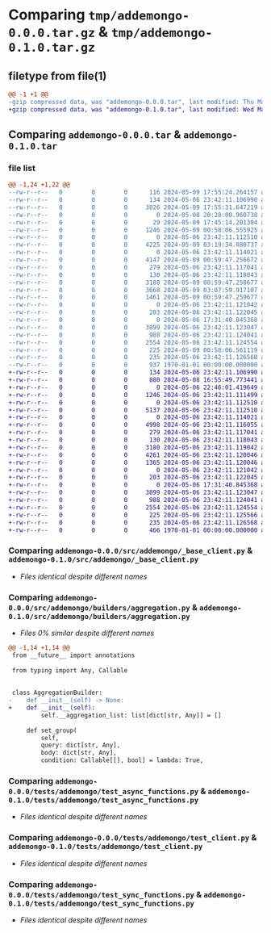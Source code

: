 # Comparing `tmp/addemongo-0.0.0.tar.gz` & `tmp/addemongo-0.1.0.tar.gz`

## filetype from file(1)

```diff
@@ -1 +1 @@
-gzip compressed data, was "addemongo-0.0.0.tar", last modified: Thu May  9 17:55:31 2024, max compression
+gzip compressed data, was "addemongo-0.1.0.tar", last modified: Wed May  8 16:55:49 2024, max compression
```

## Comparing `addemongo-0.0.0.tar` & `addemongo-0.1.0.tar`

### file list

```diff
@@ -1,24 +1,22 @@
--rw-r--r--   0        0        0      116 2024-05-09 17:55:24.264157 addemongo-0.0.0/LICENSE
--rw-r--r--   0        0        0      134 2024-05-06 23:42:11.106990 addemongo-0.0.0/README.md
--rw-r--r--   0        0        0     3026 2024-05-09 17:55:31.647219 addemongo-0.0.0/pyproject.toml
--rw-r--r--   0        0        0        0 2024-05-08 20:28:00.960738 addemongo-0.0.0/src/addemongo/__init__.py
--rw-r--r--   0        0        0       29 2024-05-09 17:45:14.201304 addemongo-0.0.0/src/addemongo/__version__.py
--rw-r--r--   0        0        0     1246 2024-05-09 00:58:06.555925 addemongo-0.0.0/src/addemongo/_base_client.py
--rw-r--r--   0        0        0        0 2024-05-06 23:42:11.112510 addemongo-0.0.0/src/addemongo/_motor/__init__.py
--rw-r--r--   0        0        0     4225 2024-05-09 03:19:34.080737 addemongo-0.0.0/src/addemongo/_motor/_client.py
--rw-r--r--   0        0        0        0 2024-05-06 23:42:11.114021 addemongo-0.0.0/src/addemongo/_pymongo/__init__.py
--rw-r--r--   0        0        0     4147 2024-05-09 00:59:47.256672 addemongo-0.0.0/src/addemongo/_pymongo/_client.py
--rw-r--r--   0        0        0      279 2024-05-06 23:42:11.117041 addemongo-0.0.0/src/addemongo/_types.py
--rw-r--r--   0        0        0      130 2024-05-06 23:42:11.118043 addemongo-0.0.0/src/addemongo/builders/__init__.py
--rw-r--r--   0        0        0     3188 2024-05-09 00:59:47.258677 addemongo-0.0.0/src/addemongo/builders/aggregation.py
--rw-r--r--   0        0        0     3668 2024-05-09 03:07:59.917107 addemongo-0.0.0/src/addemongo/builders/query.py
--rw-r--r--   0        0        0     1461 2024-05-09 00:59:47.259677 addemongo-0.0.0/src/addemongo/connection.py
--rw-r--r--   0        0        0        0 2024-05-06 23:42:11.121042 addemongo-0.0.0/src/addemongo/models/__init__.py
--rw-r--r--   0        0        0      203 2024-05-06 23:42:11.122045 addemongo-0.0.0/src/addemongo/models/pagination.py
--rw-r--r--   0        0        0        0 2024-05-06 17:31:40.845368 addemongo-0.0.0/tests/__init__.py
--rw-r--r--   0        0        0     3899 2024-05-06 23:42:11.123047 addemongo-0.0.0/tests/addemongo/test_async_functions.py
--rw-r--r--   0        0        0      988 2024-05-06 23:42:11.124041 addemongo-0.0.0/tests/addemongo/test_client.py
--rw-r--r--   0        0        0     2554 2024-05-06 23:42:11.124554 addemongo-0.0.0/tests/addemongo/test_sync_functions.py
--rw-r--r--   0        0        0      225 2024-05-09 00:58:06.561119 addemongo-0.0.0/tests/motor/test_motor.py
--rw-r--r--   0        0        0      235 2024-05-06 23:42:11.126568 addemongo-0.0.0/tests/pymongo/test_pymongo.py
--rw-r--r--   0        0        0      937 1970-01-01 00:00:00.000000 addemongo-0.0.0/PKG-INFO
+-rw-r--r--   0        0        0      134 2024-05-06 23:42:11.106990 addemongo-0.1.0/README.md
+-rw-r--r--   0        0        0      880 2024-05-08 16:55:49.773441 addemongo-0.1.0/pyproject.toml
+-rw-r--r--   0        0        0        0 2024-05-06 22:46:01.419649 addemongo-0.1.0/src/addemongo/__init__.py
+-rw-r--r--   0        0        0     1246 2024-05-06 23:42:11.111499 addemongo-0.1.0/src/addemongo/_base_client.py
+-rw-r--r--   0        0        0        0 2024-05-06 23:42:11.112510 addemongo-0.1.0/src/addemongo/_motor/__init__.py
+-rw-r--r--   0        0        0     5137 2024-05-06 23:42:11.112510 addemongo-0.1.0/src/addemongo/_motor/_client.py
+-rw-r--r--   0        0        0        0 2024-05-06 23:42:11.114021 addemongo-0.1.0/src/addemongo/_pymongo/__init__.py
+-rw-r--r--   0        0        0     4998 2024-05-06 23:42:11.116055 addemongo-0.1.0/src/addemongo/_pymongo/_client.py
+-rw-r--r--   0        0        0      279 2024-05-06 23:42:11.117041 addemongo-0.1.0/src/addemongo/_types.py
+-rw-r--r--   0        0        0      130 2024-05-06 23:42:11.118043 addemongo-0.1.0/src/addemongo/builders/__init__.py
+-rw-r--r--   0        0        0     3180 2024-05-06 23:42:11.119042 addemongo-0.1.0/src/addemongo/builders/aggregation.py
+-rw-r--r--   0        0        0     4261 2024-05-06 23:42:11.120046 addemongo-0.1.0/src/addemongo/builders/query.py
+-rw-r--r--   0        0        0     1365 2024-05-06 23:42:11.120046 addemongo-0.1.0/src/addemongo/connection.py
+-rw-r--r--   0        0        0        0 2024-05-06 23:42:11.121042 addemongo-0.1.0/src/addemongo/models/__init__.py
+-rw-r--r--   0        0        0      203 2024-05-06 23:42:11.122045 addemongo-0.1.0/src/addemongo/models/pagination.py
+-rw-r--r--   0        0        0        0 2024-05-06 17:31:40.845368 addemongo-0.1.0/tests/__init__.py
+-rw-r--r--   0        0        0     3899 2024-05-06 23:42:11.123047 addemongo-0.1.0/tests/addemongo/test_async_functions.py
+-rw-r--r--   0        0        0      988 2024-05-06 23:42:11.124041 addemongo-0.1.0/tests/addemongo/test_client.py
+-rw-r--r--   0        0        0     2554 2024-05-06 23:42:11.124554 addemongo-0.1.0/tests/addemongo/test_sync_functions.py
+-rw-r--r--   0        0        0      225 2024-05-06 23:42:11.125566 addemongo-0.1.0/tests/motor/test_motor.py
+-rw-r--r--   0        0        0      235 2024-05-06 23:42:11.126568 addemongo-0.1.0/tests/pymongo/test_pymongo.py
+-rw-r--r--   0        0        0      466 1970-01-01 00:00:00.000000 addemongo-0.1.0/PKG-INFO
```

### Comparing `addemongo-0.0.0/src/addemongo/_base_client.py` & `addemongo-0.1.0/src/addemongo/_base_client.py`

 * *Files identical despite different names*

### Comparing `addemongo-0.0.0/src/addemongo/builders/aggregation.py` & `addemongo-0.1.0/src/addemongo/builders/aggregation.py`

 * *Files 0% similar despite different names*

```diff
@@ -1,14 +1,14 @@
 from __future__ import annotations
 
 from typing import Any, Callable
 
 
 class AggregationBuilder:
-    def __init__(self) -> None:
+    def __init__(self):
         self.__aggregation_list: list[dict[str, Any]] = []
 
     def set_group(
         self,
         query: dict[str, Any],
         body: dict[str, Any],
         condition: Callable[[], bool] = lambda: True,
```

### Comparing `addemongo-0.0.0/tests/addemongo/test_async_functions.py` & `addemongo-0.1.0/tests/addemongo/test_async_functions.py`

 * *Files identical despite different names*

### Comparing `addemongo-0.0.0/tests/addemongo/test_client.py` & `addemongo-0.1.0/tests/addemongo/test_client.py`

 * *Files identical despite different names*

### Comparing `addemongo-0.0.0/tests/addemongo/test_sync_functions.py` & `addemongo-0.1.0/tests/addemongo/test_sync_functions.py`

 * *Files identical despite different names*

